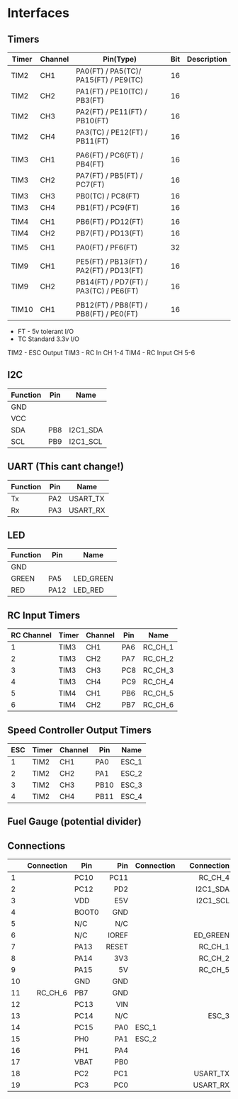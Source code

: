 # Interfaces

## Timers

| Timer  | Channel | Pin(Type)                               | Bit | Description |
|--------|---------|-----------------------------------------|-----|-------------|
| TIM2   | CH1     | PA0(FT) / PA5(TC)/ PA15(FT) / PE9(TC)   | 16  |             |
| TIM2   | CH2     | PA1(FT) / PE10(TC) / PB3(FT)            | 16  |             |
| TIM2   | CH3     | PA2(FT) / PE11(FT) / PB10(FT)           | 16  |             |
| TIM2   | CH4     | PA3(TC) / PE12(FT) / PB11(FT)           | 16  |             |
|        |         |                                         |     |             |
| TIM3   | CH1     | PA6(FT) / PC6(FT) / PB4(FT)             | 16  |             |
| TIM3   | CH2     | PA7(FT) / PB5(FT) / PC7(FT)             | 16  |             |
| TIM3   | CH3     | PB0(TC) / PC8(FT)                       | 16  |             |
| TIM3   | CH4     | PB1(FT) / PC9(FT)                       | 16  |             |
|        |         |                                         |     |             |
| TIM4   | CH1     | PB6(FT) / PD12(FT)                      | 16  |             |
| TIM4   | CH2     | PB7(FT) / PD13(FT)                      | 16  |             |
|        |         |                                         |     |             | 
| TIM5   | CH1     | PA0(FT) / PF6(FT)                       | 32  |             | 
|        |         |                                         |     |             |
| TIM9   | CH1     | PE5(FT) / PB13(FT) / PA2(FT) / PD13(FT) | 16  |             |
| TIM9   | CH2     | PB14(FT) / PD7(FT) / PA3(TC) / PE6(FT)  | 16  |             |
|        |         |                                         |     |             |
| TIM10  | CH1     | PB12(FT) / PB8(FT) / PB8(FT) / PE0(FT)  | 16  |             |

* FT - 5v tolerant I/O
* TC Standard 3.3v I/O


TIM2 - ESC Output
TIM3 - RC In CH 1-4
TIM4 - RC Input CH 5-6
 


## I2C

| Function | Pin | Name     |
|----------|-----|----------|
| GND      |     |          |
| VCC      |     |          |
| SDA      | PB8 | I2C1_SDA |
| SCL      | PB9 | I2C1_SCL |

## UART (This cant change!)

| Function | Pin   | Name     |
|----------|-------|----------|
| Tx       | PA2   | USART_TX |
| Rx       | PA3   | USART_RX |


## LED

| Function | Pin  | Name      |
|----------|------|-----------|
| GND      |      |           |
| GREEN    | PA5  | LED_GREEN |
| RED      | PA12 | LED_RED   |



## RC Input Timers

| RC Channel | Timer | Channel | Pin | Name    |
|------------|-------|---------|-----|---------|
| 1          | TIM3  | CH1     | PA6 | RC_CH_1 | 
| 2          | TIM3  | CH2     | PA7 | RC_CH_2 |
| 3          | TIM3  | CH3     | PC8 | RC_CH_3 |
| 4          | TIM3  | CH4     | PC9 | RC_CH_4 |
| 5          | TIM4  | CH1     | PB6 | RC_CH_5 |
| 6          | TIM4  | CH2     | PB7 | RC_CH_6 |




## Speed Controller Output Timers
| ESC | Timer | Channel | Pin  | Name  |
|-----|-------|---------|------|-------|
| 1   | TIM2  | CH1     | PA0  | ESC_1 |
| 2   | TIM2  | CH2     | PA1  | ESC_2 |
| 3   | TIM2  | CH3     | PB10 | ESC_3 |
| 4   | TIM2  | CH4     | PB11 | ESC_4 |

## Fuel Gauge (potential divider)




## Connections


|     | Connection | Pin   |   Pin | Connection |     | Connection | Pin  |  Pin | Connection |
|-----|-----------:|-------|------:|------------|-----|-----------:|------|-----:|------------|
| 1   |            | PC10  |  PC11 |            |     |    RC_CH_4 | PC9  |  PC8 | RC_CH_3    |
| 2   |            | PC12  |   PD2 |            |     |   I2C1_SDA | PB8  |  PC6 |            |
| 3   |            | VDD   |   E5V |            |     |   I2C1_SCL | PB9  |  PC5 |            |
| 4   |            | BOOT0 |   GND |            |     |            | AVDD |  U5V |            |
| 5   |            | N/C   |   N/C |            |     |            | GND  |  N/C |            |
| 6   |            | N/C   | IOREF |            |     |   ED_GREEN | PA5  | PA12 | LED_RED    |
| 7   |            | PA13  | RESET |            |     |    RC_CH_1 | PA6  | PA11 |            |
| 8   |            | PA14  |   3V3 |            |     |    RC_CH_2 | PA7  | PB12 |            |
| 9   |            | PA15  |    5V |            |     |    RC_CH_5 | PB6  | PB11 | ESC_4      |
| 10  |            | GND   |   GND |            |     |            | PC7  |  GND |            |
| 11  |    RC_CH_6 | PB7   |   GND |            |     |            | PA9  |  PB2 |            |
| 12  |            | PC13  |   VIN |            |     |            | PA8  |  PB1 |            |
| 13  |            | PC14  |   N/C |            |     |      ESC_3 | PB10 | PB15 |            |
| 14  |            | PC15  |   PA0 | ESC_1      |     |            | PB4  | PB14 |            |
| 15  |            | PH0   |   PA1 | ESC_2      |     |            | PB5  | PB13 |            |
| 16  |            | PH1   |   PA4 |            |     |            | PB3  | AGND |            |
| 17  |            | VBAT  |   PB0 |            |     |            | PA10 |  PC4 |            |
| 18  |            | PC2   |   PC1 |            |     |   USART_TX | PA2  |  N/C |            |
| 19  |            | PC3   |   PC0 |            |     |   USART_RX | PA3  |  N/C |            |
